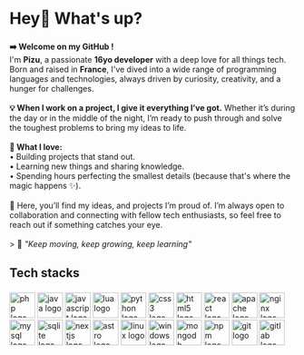 <h1 align="left">Hey👋 What's up?</h1>

###

<p align="left"><b>➡️ Welcome on my GitHub !</b><br>I'm <b>Pizu</b>, a passionate <b>16yo developer</b> with a deep love for all things tech. Born and raised in <b>France</b>, I've dived into a wide range of programming languages and technologies, always driven by curiosity, creativity, and a hunger for challenges.<br><br><b>💡 When I work on a project, I give it everything I’ve got.</b> Whether it’s during the day or in the middle of the night, I’m ready to push through and solve the toughest problems to bring my ideas to life.<br><br><b>🎯 What I love:</b><br>• Building projects that stand out.<br>• Learning new things and sharing knowledge.<br>• Spending hours perfecting the smallest details (because that's where the magic happens ✨).<br><br>📂 Here, you’ll find my ideas, and projects I’m proud of. I’m always open to collaboration and connecting with fellow tech enthusiasts, so feel free to reach out if something catches your eye.<br><br>> 🚀 <i>"Keep moving, keep growing, keep learning"</i></p>

###

<h2 align="left">Tech stacks</h2>

###

<div align="left">
  <img src="https://cdn.jsdelivr.net/gh/devicons/devicon/icons/php/php-original.svg" width="45" height="45" alt="php logo"  />
  <img src="https://cdn.jsdelivr.net/gh/devicons/devicon/icons/java/java-original.svg" width="45" height="45" alt="java logo"  />
  <img src="https://cdn.jsdelivr.net/gh/devicons/devicon/icons/javascript/javascript-original.svg" width="45" height="45" alt="javascript logo"  />
  <img src="https://cdn.jsdelivr.net/gh/devicons/devicon/icons/lua/lua-original.svg" width="45" height="45" alt="lua logo"  />
  <img src="https://cdn.jsdelivr.net/gh/devicons/devicon/icons/python/python-original.svg" width="45" height="45" alt="python logo"  />
  <img src="https://cdn.jsdelivr.net/gh/devicons/devicon/icons/css3/css3-original.svg" width="45" height="45" alt="css3 logo"  />
  <img src="https://cdn.jsdelivr.net/gh/devicons/devicon/icons/html5/html5-original.svg" width="45" height="45" alt="html5 logo"  />
  <img src="https://cdn.jsdelivr.net/gh/devicons/devicon/icons/react/react-original.svg" width="45" height="45" alt="react logo"  />
  <img src="https://cdn.jsdelivr.net/gh/devicons/devicon/icons/apache/apache-original.svg" width="45" height="45" alt="apache logo"  />
  <img src="https://cdn.jsdelivr.net/gh/devicons/devicon/icons/nginx/nginx-original.svg" width="45" height="45" alt="nginx logo"  />
  <img src="https://cdn.jsdelivr.net/gh/devicons/devicon/icons/mysql/mysql-original.svg" width="45" height="45" alt="mysql logo"  />
  <img src="https://cdn.jsdelivr.net/gh/devicons/devicon/icons/sqlite/sqlite-original.svg" width="45" height="45" alt="sqlite logo"  />
  <img src="https://cdn.jsdelivr.net/gh/devicons/devicon/icons/nextjs/nextjs-original.svg" width="45" height="45" alt="nextjs logo"  />
  <img src="https://cdn.jsdelivr.net/gh/devicons/devicon/icons/astro/astro-original.svg" width ="45" height="45" alt="astro logo"  />
  <img src="https://cdn.jsdelivr.net/gh/devicons/devicon/icons/linux/linux-original.svg" width="45" height="45" alt="linux logo"  />
  <img src="https://cdn.jsdelivr.net/gh/devicons/devicon/icons/windows/windows-original.svg" width="45" height="45" alt="windows logo"  />
  <img src="https://cdn.jsdelivr.net/gh/devicons/devicon/icons/mongodb/mongodb-original.svg" width="45" height="45" alt="mongodb logo"  />
  <img src="https://cdn.jsdelivr.net/gh/devicons/devicon/icons/npm/npm-original-wordmark.svg" width="45" height="45" alt="npm logo"  />
  <img src="https://cdn.jsdelivr.net/gh/devicons/devicon/icons/git/git-original.svg" width="45" height="45" alt="git logo"  />
  <img src="https://cdn.jsdelivr.net/gh/devicons/devicon/icons/gitlab/gitlab-original.svg" width="45" height="45" alt="gitlab logo"  />
</div>

###
